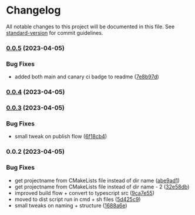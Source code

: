# Changelog

All notable changes to this project will be documented in this file. See [standard-version](https://github.com/conventional-changelog/standard-version) for commit guidelines.

### [0.0.5](https://github.com/GlitchTech-Developments/proman/compare/v0.0.4...v0.0.5) (2023-04-05)


### Bug Fixes

* added both main and canary ci badge to readme ([7e8b97d](https://github.com/GlitchTech-Developments/proman/commit/7e8b97df1b5219d4404b5266536a767bae236e65))

### [0.0.4](https://github.com/GlitchTech-Developments/proman/compare/v0.0.3...v0.0.4) (2023-04-05)

### [0.0.3](https://github.com/GlitchTech-Developments/proman/compare/v0.0.2...v0.0.3) (2023-04-05)


### Bug Fixes

* small tweak on publish flow ([6f18cb4](https://github.com/GlitchTech-Developments/proman/commit/6f18cb42a1539751b9c62e00b8d4f9e9884840ff))

### 0.0.2 (2023-04-05)


### Bug Fixes

* get projectname from CMakeLists file instead of dir name ([abe9ad1](https://github.com/GlitchTech-Developments/proman/commit/abe9ad1f0e019aeab8736bb1a0697bae114bda0f))
* get projectname from CMakeLists file instead of dir name - 2 ([32e58db](https://github.com/GlitchTech-Developments/proman/commit/32e58db3a88d802af983d311f24b14992001f2e6))
* improved build flow + convert to typescript src ([9ca7e55](https://github.com/GlitchTech-Developments/proman/commit/9ca7e5530b8d237763374a4c68564e306f9f7468))
* moved to dist script run in cmd + sh files ([5d425c9](https://github.com/GlitchTech-Developments/proman/commit/5d425c911f7c855f9f01c917e68d8a56ec022e65))
* small tweaks on naming + structure ([1688a6e](https://github.com/GlitchTech-Developments/proman/commit/1688a6e134cbada0190448ad6fe917c89e442bad))
